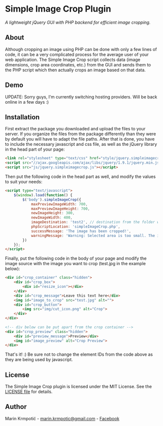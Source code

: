 Simple Image Crop Plugin
========================
*A lightweight jQuery GUI with PHP backend for efficient image cropping.*

About
-----
Although cropping an image using PHP can be done with only a few lines of code, it can be a very complicated process for the average user of your web application. The Simple Image Crop script collects data (image dimensions, crop area coordinates, etc.) from the GUI and sends them to the PHP script which then actually crops an image based on that data.

Demo
----
UPDATE: Sorry guys, I'm currently switching hosting providers. Will be back online in a few days :)

Installation
------------
First extract the package you downloaded and upload the files to your server. If you organize the files from the package differently than they were by default you will have to adapt the file paths. After that is done, you have to include the necessary javascript and css file, as well as the jQuery library in the head part of your page:
```html
<link rel="stylesheet" type="text/css" href="style/jquery.simpleimagecrop.css" media="all">
<script src="//ajax.googleapis.com/ajax/libs/jquery/1.9.1/jquery.min.js"></script>
<script src="js/jquery.simpleimagecrop.js"></script>
```
Then put the following code in the head part as well, and modify the values to suit your needs:
```html
<script type="text/javascript">
    $(window).load(function() {
        $('body').simpleImageCrop({
            maxPreviewImageWidth: 700,
            maxPreviewImageHeight: 700,
            newImageHeight: 300,
            newImageWidth: 400,
            imageDestination: 'test2', // destination from the folder where the php script is located (without extension). if the same as the source file the image will be overwritten.
            phpScriptLocation: 'simpleImageCrop.php',
            successMessage: 'The image has been cropped!',
            warningMessage: 'Warning: Selected area is too small. The image will be blurry.'
        })         
    });  
</script>
```
Finally, put the following code in the body of your page and modify the image source with the image you want to crop (test.jpg in the example below):
```html
<div id="crop_container" class="hidden">
    <div id="crop_box">
        <div id="resize_icon"></div>
    </div>
    <div id="crop_message">Leave this text here</div>
    <img id="image_to_crop" src="test.jpg" alt="">    
    <div id="crop_button">
        <img src="img/cut_icon.png" alt="Crop">
    </div>
</div>
 
<!-- div below can be put apart from the crop container -->
<div id="crop_preview" class="hidden">
    <div id="preview_message">Preview</div>
    <img id="image_preview" alt="Crop Preview">   
</div>
```
That's it! :) Be sure not to change the element IDs from the code above as they are being used by javascript. 

License
-------
The Simple Image Crop plugin is licensed under the MIT License. See the [LICENSE file](https://github.com/mkrmpotic/Simple-Image-Crop/blob/master/LICENSE) for details.

Author
------
Marin Krmpotić - marin.krmpotic@gmail.com - [Facebook](http://facebook.com/krmpoticmarin)
